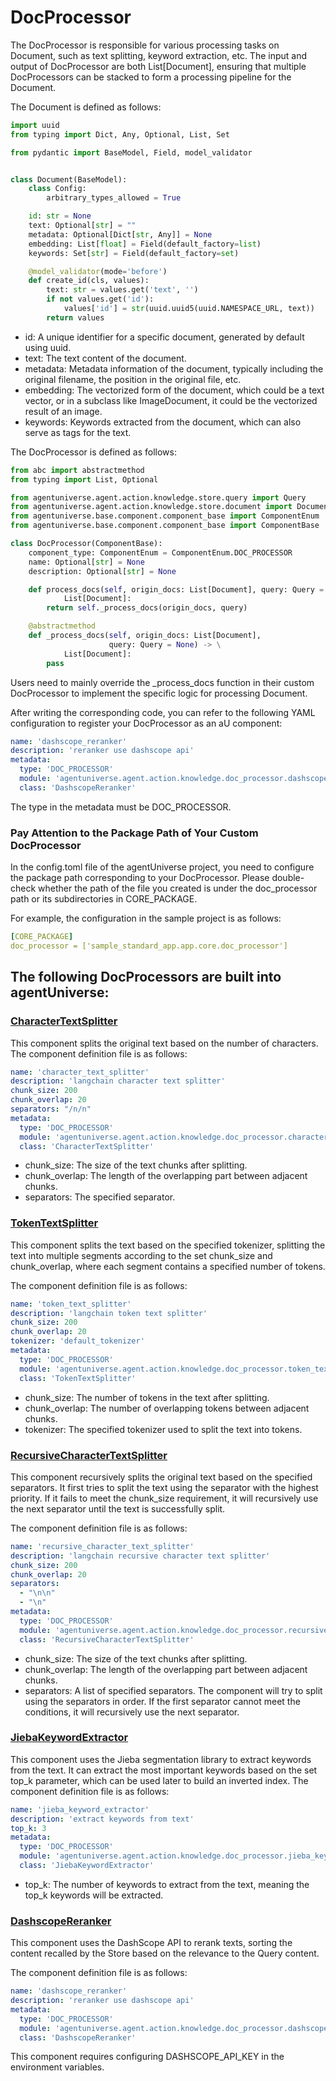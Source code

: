 # DocProcessor

The DocProcessor is responsible for various processing tasks on Document, such as text splitting, keyword extraction, etc. The input and output of DocProcessor are both List[Document], ensuring that multiple DocProcessors can be stacked to form a processing pipeline for the Document.

The Document is defined as follows:
```python
import uuid
from typing import Dict, Any, Optional, List, Set

from pydantic import BaseModel, Field, model_validator


class Document(BaseModel):
    class Config:
        arbitrary_types_allowed = True

    id: str = None
    text: Optional[str] = ""
    metadata: Optional[Dict[str, Any]] = None
    embedding: List[float] = Field(default_factory=list)
    keywords: Set[str] = Field(default_factory=set)

    @model_validator(mode='before')
    def create_id(cls, values):
        text: str = values.get('text', '')
        if not values.get('id'):
            values['id'] = str(uuid.uuid5(uuid.NAMESPACE_URL, text))
        return values
```
- id: A unique identifier for a specific document, generated by default using uuid.
- text: The text content of the document.
- metadata: Metadata information of the document, typically including the original filename, the position in the original file, etc.
- embedding: The vectorized form of the document, which could be a text vector, or in a subclass like ImageDocument, it could be the vectorized result of an image.
- keywords: Keywords extracted from the document, which can also serve as tags for the text.

The DocProcessor is defined as follows:
```python
from abc import abstractmethod
from typing import List, Optional

from agentuniverse.agent.action.knowledge.store.query import Query
from agentuniverse.agent.action.knowledge.store.document import Document
from agentuniverse.base.component.component_base import ComponentEnum
from agentuniverse.base.component.component_base import ComponentBase

class DocProcessor(ComponentBase):
    component_type: ComponentEnum = ComponentEnum.DOC_PROCESSOR
    name: Optional[str] = None
    description: Optional[str] = None

    def process_docs(self, origin_docs: List[Document], query: Query = None) -> \
            List[Document]:
        return self._process_docs(origin_docs, query)

    @abstractmethod
    def _process_docs(self, origin_docs: List[Document],
                      query: Query = None) -> \
            List[Document]:
        pass
```
Users need to mainly override the _process_docs function in their custom DocProcessor to implement the specific logic for processing Document.

After writing the corresponding code, you can refer to the following YAML configuration to register your DocProcessor as an aU component:
```yaml
name: 'dashscope_reranker'
description: 'reranker use dashscope api'
metadata:
  type: 'DOC_PROCESSOR'
  module: 'agentuniverse.agent.action.knowledge.doc_processor.dashscope_reranker'
  class: 'DashscopeReranker'
```
The type in the metadata must be DOC_PROCESSOR.

### Pay Attention to the Package Path of Your Custom DocProcessor
In the config.toml file of the agentUniverse project, you need to configure the package path corresponding to your DocProcessor. Please double-check whether the path of the file you created is under the doc_processor path or its subdirectories in CORE_PACKAGE.

For example, the configuration in the sample project is as follows:
```yaml
[CORE_PACKAGE]
doc_processor = ['sample_standard_app.app.core.doc_processor']
```


## The following DocProcessors are built into agentUniverse:
### [CharacterTextSplitter](../../../../../../agentuniverse/agent/action/knowledge/doc_processor/character_text_splitter.yaml)
This component splits the original text based on the number of characters.
The component definition file is as follows:
```yaml
name: 'character_text_splitter'
description: 'langchain character text splitter'
chunk_size: 200
chunk_overlap: 20
separators: "/n/n"
metadata:
  type: 'DOC_PROCESSOR'
  module: 'agentuniverse.agent.action.knowledge.doc_processor.character_text_splitter'
  class: 'CharacterTextSplitter'
```
- chunk_size: The size of the text chunks after splitting.
- chunk_overlap: The length of the overlapping part between adjacent chunks.
- separators: The specified separator.

### [TokenTextSplitter](../../../../../../agentuniverse/agent/action/knowledge/doc_processor/character_text_splitter.yaml)
This component splits the text based on the specified tokenizer, splitting the text into multiple segments according to the set chunk_size and chunk_overlap, where each segment contains a specified number of tokens.

The component definition file is as follows:

```yaml
name: 'token_text_splitter'
description: 'langchain token text splitter'
chunk_size: 200
chunk_overlap: 20
tokenizer: 'default_tokenizer'
metadata:
  type: 'DOC_PROCESSOR'
  module: 'agentuniverse.agent.action.knowledge.doc_processor.token_text_splitter'
  class: 'TokenTextSplitter'
```
- chunk_size: The number of tokens in the text after splitting.
- chunk_overlap: The number of overlapping tokens between adjacent chunks.
- tokenizer: The specified tokenizer used to split the text into tokens.

### [RecursiveCharacterTextSplitter](../../../../../../agentuniverse/agent/action/knowledge/doc_processor/recursive_character_text_splitter.yaml)

This component recursively splits the original text based on the specified separators. It first tries to split the text using the separator with the highest priority. If it fails to meet the chunk_size requirement, it will recursively use the next separator until the text is successfully split.

The component definition file is as follows:
```yaml
name: 'recursive_character_text_splitter'
description: 'langchain recursive character text splitter'
chunk_size: 200
chunk_overlap: 20
separators:
  - "\n\n"
  - "\n"
metadata:
  type: 'DOC_PROCESSOR'
  module: 'agentuniverse.agent.action.knowledge.doc_processor.recursive_character_text_splitter'
  class: 'RecursiveCharacterTextSplitter'
```
- chunk_size: The size of the text chunks after splitting.
- chunk_overlap: The length of the overlapping part between adjacent chunks.
- separators: A list of specified separators. The component will try to split using the separators in order. If the first separator cannot meet the conditions, it will recursively use the next separator.

### [JiebaKeywordExtractor](../../../../../../agentuniverse/agent/action/knowledge/doc_processor/jieba_keyword_extractor.yaml)
This component uses the Jieba segmentation library to extract keywords from the text. It can extract the most important keywords based on the set top_k parameter, which can be used later to build an inverted index.
The component definition file is as follows:
```yaml
name: 'jieba_keyword_extractor'
description: 'extract keywords from text'
top_k: 3
metadata:
  type: 'DOC_PROCESSOR'
  module: 'agentuniverse.agent.action.knowledge.doc_processor.jieba_keyword_extractor'
  class: 'JiebaKeywordExtractor'
```
- top_k: The number of keywords to extract from the text, meaning the  top_k keywords will be extracted.

### [DashscopeReranker](../../../../../../agentuniverse/agent/action/knowledge/doc_processor/dashscope_reranker.yaml)

This component uses the DashScope API to rerank texts, sorting the content recalled by the Store based on the relevance to the Query content.

The component definition file is as follows:
```yaml
name: 'dashscope_reranker'
description: 'reranker use dashscope api'
metadata:
  type: 'DOC_PROCESSOR'
  module: 'agentuniverse.agent.action.knowledge.doc_processor.dashscope_reranker'
  class: 'DashscopeReranker'
```
This component requires configuring DASHSCOPE_API_KEY in the environment variables.